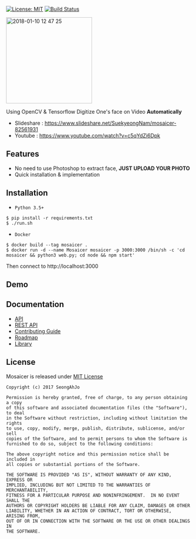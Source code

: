 [![License: MIT](https://img.shields.io/badge/License-MIT-yellow.svg)](https://opensource.org/licenses/MIT)
[![Build Status](https://travis-ci.org/seongahjo/Mosaicer.svg?branch=master)](https://travis-ci.org/seongahjo/Mosaicer)
<br>

<img width="234" alt="2018-01-10 12 47 25" src="https://user-images.githubusercontent.com/10272119/34729417-f20aa9bc-f59f-11e7-8059-bb4acf7c432a.png">

Using OpenCV & Tensorflow Digitize One's face on Video <strong>Automatically</strong>

* Slideshare : https://www.slideshare.net/SuekyeongNam/mosaicer-82561931
* Youtube : https://www.youtube.com/watch?v=c5qYdZi6Dpk

## Features
+ No need to use Photoshop to extract face, <strong>JUST UPLOAD YOUR PHOTO</strong>
+ Quick installation & implementation

## Installation
+ `Python 3.5+` 
<pre><code>$ pip install -r requirements.txt
$ ./run.sh</code></pre>
+ `Docker`
<pre><code>$ docker build --tag mosaicer .
$ docker run -d --name Mosaicer mosaicer -p 3000:3000 /bin/sh -c 'cd mosaicer && python3 web.py; cd node && npm start' </code></pre>

Then connect to http://localhost:3000

## Demo


## Documentation
+ [API]
+ [REST API]
+ [Contributing Guide]
+ [Roadmap]
+ [Library]

## License
Mosaicer is released under [MIT License]

```
Copyright (c) 2017 SeongAhJo

Permission is hereby granted, free of charge, to any person obtaining a copy
of this software and associated documentation files (the "Software"), to deal
in the Software without restriction, including without limitation the rights
to use, copy, modify, merge, publish, distribute, sublicense, and/or sell
copies of the Software, and to permit persons to whom the Software is
furnished to do so, subject to the following conditions:

The above copyright notice and this permission notice shall be included in
all copies or substantial portions of the Software.

THE SOFTWARE IS PROVIDED "AS IS", WITHOUT WARRANTY OF ANY KIND, EXPRESS OR
IMPLIED, INCLUDING BUT NOT LIMITED TO THE WARRANTIES OF MERCHANTABILITY,
FITNESS FOR A PARTICULAR PURPOSE AND NONINFRINGEMENT.  IN NO EVENT SHALL THE
AUTHORS OR COPYRIGHT HOLDERS BE LIABLE FOR ANY CLAIM, DAMAGES OR OTHER
LIABILITY, WHETHER IN AN ACTION OF CONTRACT, TORT OR OTHERWISE, ARISING FROM,
OUT OF OR IN CONNECTION WITH THE SOFTWARE OR THE USE OR OTHER DEALINGS IN
THE SOFTWARE.
```


[Library]: https://github.com/seongahjo/Mosaicer/blob/master/NOTICE
[MIT License]: https://github.com/seongahjo/Mosaicer/blob/dev/LICENSE
[API]: https://github.com/seongahjo/Mosaicer/blob/master/API.md
[REST API]: https://github.com/seongahjo/Mosaicer/blob/master/REST_API.md
[Contributing Guide]: https://github.com/seongahjo/Mosaicer/wiki/Contributing-Guide
[Roadmap]: https://github.com/seongahjo/Mosaicer/wiki/Roadmap
[Mosaic WEB]: https://github.com/seongahjo/Mosaicer/tree/master/node
